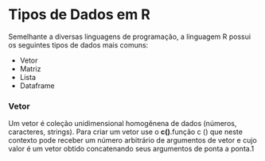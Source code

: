 # Tipos de Dados em R

Semelhante a diversas linguagens de programação, a linguagem R possui os seguintes tipos de dados mais comuns:
+ Vetor
+ Matriz
+ Lista 
+ Dataframe

### Vetor

Um vetor é coleção unidimensional homogênena de dados (números, caracteres, strings). Para criar um vetor use o **c()**.função c () que neste contexto pode receber um número arbitrário de argumentos de vetor e cujo valor é um vetor obtido concatenando seus argumentos de ponta a ponta.1
